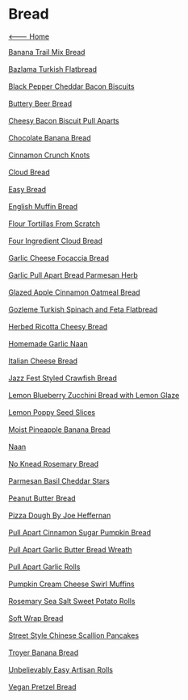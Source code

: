 # Bread

[<--- Home](../about.md)

[Banana Trail Mix Bread](./banana-trail-mix-bread.md)<br><br>
[Bazlama Turkish Flatbread](./bazlama-turkish-flatbread.md)<br><br>
[Black Pepper Cheddar Bacon Biscuits](./black-pepper-cheddar-bacon-biscuits.md)<br><br>
[Buttery Beer Bread](./buttery-beer-bread.md)<br><br>
[Cheesy Bacon Biscuit Pull Aparts](./cheesy-bacon-biscuit-pull-aparts.md)<br><br>
[Chocolate Banana Bread](./chocolate-banana-bread.md)<br><br>
[Cinnamon Crunch Knots](./cinnamon-crunch-knots.md)<br><br>
[Cloud Bread](./cloud-bread.md)<br><br>
[Easy Bread](./easy-bread.md)<br><br>
[English Muffin Bread](./english-muffin-bread.md)<br><br>
[Flour Tortillas From Scratch](./flour-tortillas-from-scratch.md)<br><br>
[Four Ingredient Cloud Bread](./four-ingredient-cloud-bread.md)<br><br>
[Garlic Cheese Focaccia Bread](./garlic-cheese-focaccia-bread.md)<br><br>
[Garlic Pull Apart Bread Parmesan Herb](./garlic-pull-apart-bread-parmesan-herb.md)<br><br>
[Glazed Apple Cinnamon Oatmeal Bread](./glazed-apple-cinnamon-oatmeal-bread.md)<br><br>
[Gozleme Turkish Spinach and Feta Flatbread](./gozleme-turkish-spinach-and-feta-flatbread.md)<br><br>
[Herbed Ricotta Cheesy Bread](./herbed-ricotta-cheesy-bread.md)<br><br>
[Homemade Garlic Naan](./homemade-garlic-naan.md)<br><br>
[Italian Cheese Bread](./italian-cheese-bread.md)<br><br>
[Jazz Fest Styled Crawfish Bread](./jazz-fest-styled-crawfish-bread.md)<br><br>
[Lemon Blueberry Zucchini Bread with Lemon Glaze](./lemon-blueberry-zucchini-bread-with-lemon-glaze.md)<br><br>
[Lemon Poppy Seed Slices](./lemon-poppy-seed-slices.md)<br><br>
[Moist Pineapple Banana Bread](./moist-pineapple-banana-bread.md)<br><br>
[Naan](./naan.md)<br><br>
[No Knead Rosemary Bread](./no-knead-rosemary-bread.md)<br><br>
[Parmesan Basil Cheddar Stars](./parmesan-basil-cheddar-stars.md)<br><br>
[Peanut Butter Bread](./peanut-butter-bread.md)<br><br>
[Pizza Dough By Joe Heffernan](./pizza-dough-by-joe-heffernan.md)<br><br>
[Pull Apart Cinnamon Sugar Pumpkin Bread](./pull-apart-cinnamon-sugar-pumpkin-bread.md)<br><br>
[Pull Apart Garlic Butter Bread Wreath](./pull-apart-garlic-butter-bread-wreath.md)<br><br>
[Pull Apart Garlic Rolls](./pull-apart-garlic-rolls.md)<br><br>
[Pumpkin Cream Cheese Swirl Muffins](./pumpkin-cream-cheese-swirl-muffins.md)<br><br>
[Rosemary Sea Salt Sweet Potato Rolls](./rosemary-sea-salt-sweet-potato-rolls.md)<br><br>
[Soft Wrap Bread](./soft-wrap-bread.md)<br><br>
[Street Style Chinese Scallion Pancakes](./street-style-chinese-scallion-pancakes.md)<br><br>
[Troyer Banana Bread](./troyer-banana-bread.md)<br><br>
[Unbelievably Easy Artisan Rolls](./unbelievably-easy-artisan-rolls.md)<br><br>
[Vegan Pretzel Bread](./vegan-pretzel-bread.md)<br><br>
